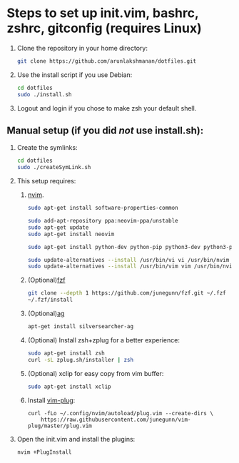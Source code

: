 # Steps to set up init.vim, bashrc, zshrc, gitconfig (requires Linux)

1. Clone the repository in your home directory:

    ```bash
    git clone https://github.com/arunlakshmanan/dotfiles.git
    ```

1. Use the install script if you use Debian:

    ```bash
    cd dotfiles
    sudo ./install.sh
    ```

1. Logout and login if you chose to make zsh your default shell.

## Manual setup (if you did _not_ use install.sh):

1. Create the symlinks:

    ```bash
    cd dotfiles
    sudo ./createSymLink.sh
    ```

1. This setup requires:
    1. [nvim](https://github.com/neovim/neovim/wiki/Installing-Neovim).

        ```bash
        sudo apt-get install software-properties-common

        sudo add-apt-repository ppa:neovim-ppa/unstable
        sudo apt-get update
        sudo apt-get install neovim

        sudo apt-get install python-dev python-pip python3-dev python3-pip

        sudo update-alternatives --install /usr/bin/vi vi /usr/bin/nvim 60
        sudo update-alternatives --install /usr/bin/vim vim /usr/bin/nvim 60
        ```

    1. (Optional)[fzf](https://github.com/junegunn/fzf#installation)

        ```bash
        git clone --depth 1 https://github.com/junegunn/fzf.git ~/.fzf
        ~/.fzf/install
        ```

    1. (Optional)[ag](https://github.com/ggreer/the_silver_searcher)
        ```bash
        apt-get install silversearcher-ag
        ```

    1. (Optional) Install zsh+zplug for a better experience:
        ```bash
        sudo apt-get install zsh
        curl -sL zplug.sh/installer | zsh
        ```

    1. (Optional) xclip for easy copy from vim buffer:
        ```bash
        sudo apt-get install xclip
        ```

    1. Install [vim-plug](https://github.com/junegunn/vim-plug):
        ```
        curl -fLo ~/.config/nvim/autoload/plug.vim --create-dirs \
            https://raw.githubusercontent.com/junegunn/vim-plug/master/plug.vim
        ```

1. Open the init.vim and install the plugins:

    ```
    nvim +PlugInstall
    ```
